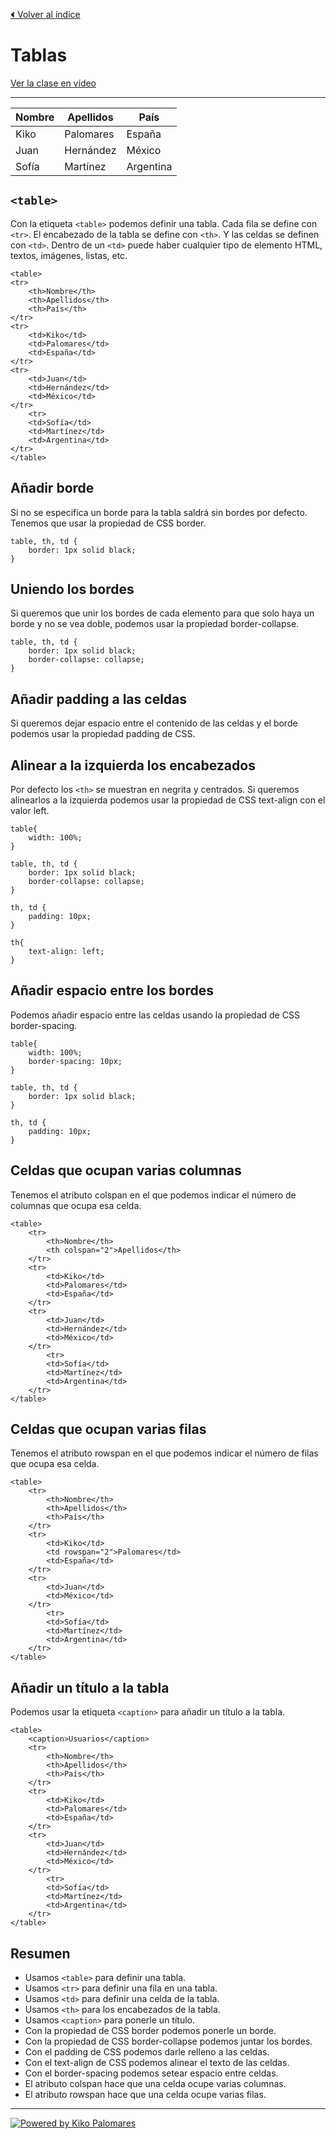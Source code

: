 [⏴ Volver al índice](../../README.md#índice-del-curso)

# Tablas

[Ver la clase en vídeo](https://kikopalomares.com/clases/como-hacer-tablas-en-html-con-sus-celdas-y-columnas)

_____

| Nombre | Apellidos | País |
|------|-----------|--------|
| Kiko | Palomares | España |
| Juan | Hernández | México |
| Sofía | Martínez | Argentina |

## `<table>`
Con la etiqueta `<table>` podemos definir una tabla.
Cada fila se define con `<tr>`.
El encabezado de la tabla se define con `<th>`.
Y las celdas se definen con `<td>`.
Dentro de un `<td>` puede haber cualquier tipo de elemento HTML, textos, imágenes, listas, etc.

    <table>
    <tr>
        <th>Nombre</th>
        <th>Apellidos</th>
        <th>País</th>
    </tr>
    <tr>
        <td>Kiko</td>
        <td>Palomares</td>
        <td>España</td>
    </tr>
    <tr>
        <td>Juan</td>
        <td>Hernández</td>
        <td>México</td>
    </tr>
        <tr>
        <td>Sofía</td>
        <td>Martínez</td>
        <td>Argentina</td>
    </tr>
    </table>

## Añadir borde

Si no se especifica un borde para la tabla saldrá sin bordes por defecto. Tenemos que usar la propiedad de CSS border.

    table, th, td {
        border: 1px solid black;
    }

## Uniendo los bordes

Si queremos que unir los bordes de cada elemento para que solo haya un borde y no se vea doble, podemos usar la propiedad border-collapse.

    table, th, td {
        border: 1px solid black;
        border-collapse: collapse;
    }

## Añadir padding a las celdas

Si queremos dejar espacio entre el contenido de las celdas y el borde podemos usar la propiedad padding de CSS.

## Alinear a la izquierda los encabezados

Por defecto los `<th>` se muestran en negrita y centrados. Si queremos alinearlos a la izquierda podemos usar la propiedad de CSS text-align con el valor left.

    table{
        width: 100%;
    }

    table, th, td {
        border: 1px solid black;
        border-collapse: collapse;
    }

    th, td {
        padding: 10px;
    }

    th{
        text-align: left;
    }

## Añadir espacio entre los bordes

Podemos añadir espacio entre las celdas usando la propiedad de CSS border-spacing.

    table{
        width: 100%;
        border-spacing: 10px;
    }

    table, th, td {
        border: 1px solid black;
    }

    th, td {
        padding: 10px;
    }

## Celdas que ocupan varias columnas

Tenemos el atributo colspan en el que podemos indicar el número de columnas que ocupa esa celda.

    <table>
        <tr>
            <th>Nombre</th>
            <th colspan="2">Apellidos</th>
        </tr>
        <tr>
            <td>Kiko</td>
            <td>Palomares</td>
            <td>España</td>
        </tr>
        <tr>
            <td>Juan</td>
            <td>Hernández</td>
            <td>México</td>
        </tr>
            <tr>
            <td>Sofía</td>
            <td>Martínez</td>
            <td>Argentina</td>
        </tr>
    </table>

## Celdas que ocupan varias filas

Tenemos el atributo rowspan en el que podemos indicar el número de filas que ocupa esa celda.

    <table>
        <tr>
            <th>Nombre</th>
            <th>Apellidos</th>
            <th>País</th>
        </tr>
        <tr>
            <td>Kiko</td>
            <td rowspan="2">Palomares</td>
            <td>España</td>
        </tr>
        <tr>
            <td>Juan</td>
            <td>México</td>
        </tr>
            <tr>
            <td>Sofía</td>
            <td>Martínez</td>
            <td>Argentina</td>
        </tr>
    </table>

## Añadir un título a la tabla

Podemos usar la etiqueta `<caption>` para añadir un título a la tabla.

    <table>
        <caption>Usuarios</caption>
        <tr>
            <th>Nombre</th>
            <th>Apellidos</th>
            <th>País</th>
        </tr>
        <tr>
            <td>Kiko</td>
            <td>Palomares</td>
            <td>España</td>
        </tr>
        <tr>
            <td>Juan</td>
            <td>Hernández</td>
            <td>México</td>
        </tr>
            <tr>
            <td>Sofía</td>
            <td>Martínez</td>
            <td>Argentina</td>
        </tr>
    </table>

## Resumen

- Usamos `<table>` para definir una tabla.
- Usamos `<tr>` para definir una fila en una tabla.
- Usamos `<td>` para definir una celda de la tabla.
- Usamos `<th>` para los encabezados de la tabla.
- Usamos `<caption>` para ponerle un título.
- Con la propiedad de CSS border podemos ponerle un borde.
- Con la propiedad de CSS border-collapse podemos juntar los bordes.
- Con el padding de CSS podemos darle relleno a las celdas.
- Con el text-align de CSS podemos alinear el texto de las celdas.
- Con el border-spacing podemos setear espacio entre celdas.
- El atributo colspan hace que una celda ocupe varias columnas.
- El atributo rowspan hace que una celda ocupe varias filas.

------------
[![Powered by Kiko Palomares](https://img.shields.io/badge/-Powered%20by%20Kiko%20Palomares-red)](https://kikopalomares.com/)